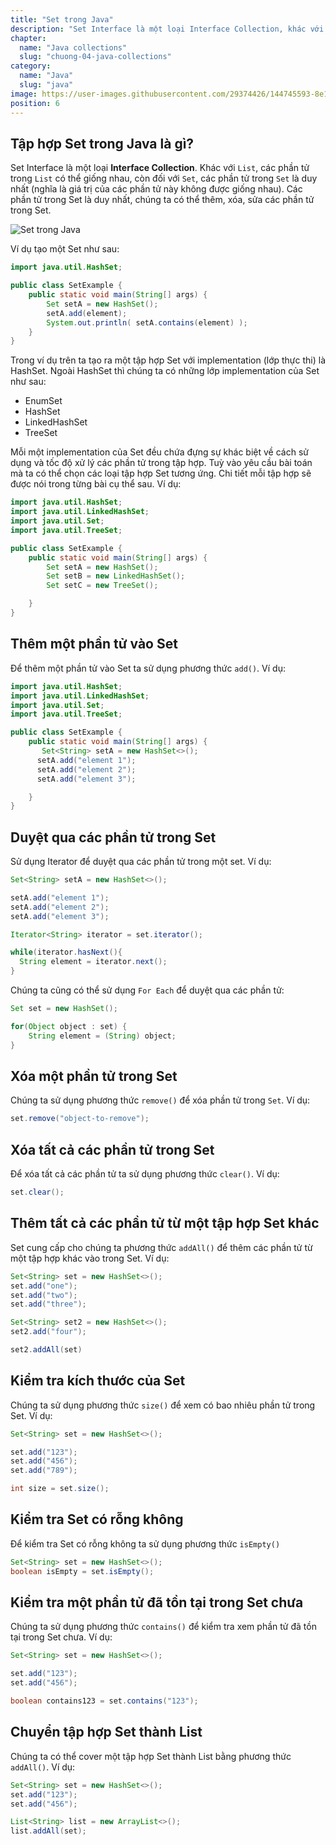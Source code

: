 ```yaml
---
title: "Set trong Java"
description: "Set Interface là một loại Interface Collection, khác với List, các phần tử trong List có thể giống nhau, còn đối với Set, các phần tử trong Set là duy nhất (nghĩa là giá trị của các phần tử này không được giống nhau)"
chapter:
  name: "Java collections"
  slug: "chuong-04-java-collections"
category:
  name: "Java"
  slug: "java"
image: https://user-images.githubusercontent.com/29374426/144745593-8e1da2a4-1f30-46d6-96cd-4ca90bc30386.png
position: 6
---
```


## Tập hợp Set trong Java là gì?

Set Interface là một loại **Interface Collection**. Khác với `List`, các phần tử trong `List` có thể giống nhau, còn đối với `Set`, các phần tử trong `Set` là duy nhất (nghĩa là giá trị của các phần tử này không được giống nhau). Các phần tử trong Set là duy nhất, chúng ta có thể thêm, xóa, sửa các phần tử trong Set.

![Set trong Java](https://user-images.githubusercontent.com/29374426/144745593-8e1da2a4-1f30-46d6-96cd-4ca90bc30386.png)

Ví dụ tạo một Set như sau:

```java
import java.util.HashSet;

public class SetExample {
    public static void main(String[] args) {
        Set setA = new HashSet();
        setA.add(element);
        System.out.println( setA.contains(element) );
    }
}
```

Trong ví dụ trên ta tạo ra một tập hợp Set với implementation (lớp thực thi) là HashSet. Ngoài HashSet thì chúng ta có những lớp implementation của Set như sau:

- EnumSet
- HashSet
- LinkedHashSet
- TreeSet

Mỗi một implementation của Set đều chứa đựng sự khác biệt về cách sử dụng và tốc độ xử lý các phần tử trong tập hợp. Tuỳ vào yêu cầu bài toán mà ta có thể chọn các loại tập hợp Set tương ứng. Chi tiết mỗi tập hợp sẽ được nói trong từng bài cụ thể sau. Ví dụ:

```java
import java.util.HashSet;
import java.util.LinkedHashSet;
import java.util.Set;
import java.util.TreeSet;

public class SetExample {
    public static void main(String[] args) {
        Set setA = new HashSet();
        Set setB = new LinkedHashSet();
        Set setC = new TreeSet();

    }
}
```

## Thêm một phần tử vào Set

Để thêm một phần tử vào Set ta sử dụng phương thức `add()`. Ví dụ:

```java
import java.util.HashSet;
import java.util.LinkedHashSet;
import java.util.Set;
import java.util.TreeSet;

public class SetExample {
    public static void main(String[] args) {
       Set<String> setA = new HashSet<>();
      setA.add("element 1");
      setA.add("element 2");
      setA.add("element 3");

    }
}
```

## Duyệt qua các phần tử trong Set

Sử dụng Iterator để duyệt qua các phần tử trong một set. Ví dụ:

```java
Set<String> setA = new HashSet<>();

setA.add("element 1");
setA.add("element 2");
setA.add("element 3");

Iterator<String> iterator = set.iterator();

while(iterator.hasNext(){
  String element = iterator.next();
}
```

Chúng ta cũng có thể sử dụng `For Each` để duyệt qua các phần tử:

```java
Set set = new HashSet();

for(Object object : set) {
    String element = (String) object;
}
```

## Xóa một phần tử trong Set

Chúng ta sử dụng phương thức `remove()` để xóa phần tử trong `Set`. Ví dụ:

```java
set.remove("object-to-remove");
```

## Xóa tất cả các phần tử trong Set

Để xóa tất cả các phần tử ta sử dụng phương thức `clear()`. Ví dụ:

```java
set.clear();
```

## Thêm tất cả các phần tử từ một tập hợp Set khác

Set cung cấp cho chúng ta phương thức `addAll()` để thêm các phần tử từ một tập hợp khác vào trong Set. Ví dụ:

```java
Set<String> set = new HashSet<>();
set.add("one");
set.add("two");
set.add("three");

Set<String> set2 = new HashSet<>();
set2.add("four");

set2.addAll(set)
```

## Kiểm tra kích thước của Set

Chúng ta sử dụng phương thức `size()` để xem có bao nhiêu phần tử trong Set. Ví dụ:

```java
Set<String> set = new HashSet<>();

set.add("123");
set.add("456");
set.add("789");

int size = set.size();
```

## Kiểm tra Set có rỗng không

Để kiểm tra Set có rỗng không ta sử dụng phương thức `isEmpty()`

```java
Set<String> set = new HashSet<>();
boolean isEmpty = set.isEmpty();
```

## Kiểm tra một phần tử đã tồn tại trong Set chưa

Chúng ta sử dụng phương thức `contains()` để kiểm tra xem phần tử đã tồn tại trong Set chưa. Ví dụ:

```java
Set<String> set = new HashSet<>();

set.add("123");
set.add("456");

boolean contains123 = set.contains("123");
```

## Chuyển tập hợp Set thành List

Chúng ta có thể cover một tập hợp Set thành List bằng phương thức `addAll()`. Ví dụ:

```java
Set<String> set = new HashSet<>();
set.add("123");
set.add("456");

List<String> list = new ArrayList<>();
list.addAll(set);
```
